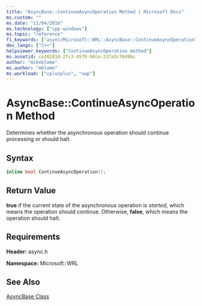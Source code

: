 ```yaml
---
title: "AsyncBase::ContinueAsyncOperation Method | Microsoft Docs"
ms.custom: ""
ms.date: "11/04/2016"
ms.technology: ["cpp-windows"]
ms.topic: "reference"
f1_keywords: ["async/Microsoft::WRL::AsyncBase::ContinueAsyncOperation"]
dev_langs: ["C++"]
helpviewer_keywords: ["ContinueAsyncOperation method"]
ms.assetid: ce38181d-2fc3-4579-b0ce-237a3c7648bc
author: "mikeblome"
ms.author: "mblome"
ms.workload: ["cplusplus", "uwp"]
---
```

# AsyncBase::ContinueAsyncOperation Method
Determines whether the asynchronous operation should continue processing or should halt.  
  
## Syntax  
  
```cpp  
inline bool ContinueAsyncOperation();  
```  
  
## Return Value  
 **true** if the current state of the asynchronous operation is *started*, which means the operation should continue. Otherwise, **false**, which means the operation should halt.  
  
## Requirements  
 **Header:** async.h  
  
 **Namespace:** Microsoft::WRL  
  
## See Also  
 [AsyncBase Class](../windows/asyncbase-class.md)